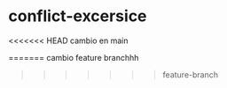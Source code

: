 # conflict-excersice
<<<<<<< HEAD
cambio en main

=======
cambio feature branchhh
>>>>>>> feature-branch
